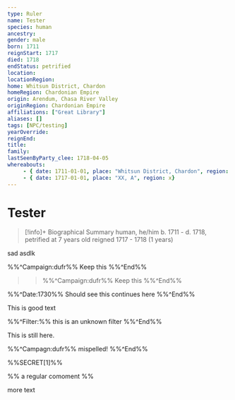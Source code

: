 ```yaml
---
type: Ruler
name: Tester
species: human
ancestry:
gender: male
born: 1711
reignStart: 1717
died: 1718
endStatus: petrified
location: 
locationRegion:
home: Whitsun District, Chardon
homeRegion: Chardonian Empire
origin: Arendum, Chasa River Valley
originRegion: Chardonian Empire
affiliations: ["Great Library"]
aliases: []
tags: [NPC/testing]
yearOverride: 
reignEnd:
title:
family:
lastSeenByParty_clee: 1718-04-05
whereabouts:
     - { date: 1711-01-01, place: "Whitsun District, Chardon", region: Chardonian Empire}
     - { date: 1717-01-01, place: "XX, A", region: x}
---
```

# Tester
>[!info]+ Biographical Summary
>human, he/him
>b. 1711 - d. 1718, petrified at 7 years old
>reigned 1717 - 1718 (1 years)


sad asdlk

%%^Campaign:dufr%% Keep this %%^End%%


>>%%^Campaign:dufr%% Keep this %%^End%%

%%^Date:1730%% Should see this
continues here %%^End%%

This is good text

%%^Filter:%% this is an unknown filter %%^End%%

This is still here.

%%^Campagn:dufr%% mispelled! %%^End%%

%%SECRET[1]%%

%% a regular comoment %%

more text






